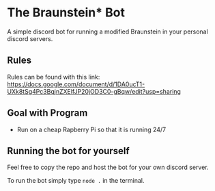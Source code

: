# The Braunstein* Bot

A simple discord bot for running a modified Braunstein in your personal discord servers. 

## Rules

Rules can be found with this link: https://docs.google.com/document/d/1DA0ucT1-UXk8tSg4Pc3BqjnZXElfJP20jOD3C0-gBqw/edit?usp=sharing

## Goal with Program

- Run on a cheap Rapberry Pi so that it is running 24/7

## Running the bot for yourself

Feel free to copy the repo and host the bot for your own discord server. 

To run the bot simply type ```node .``` in the terminal.
